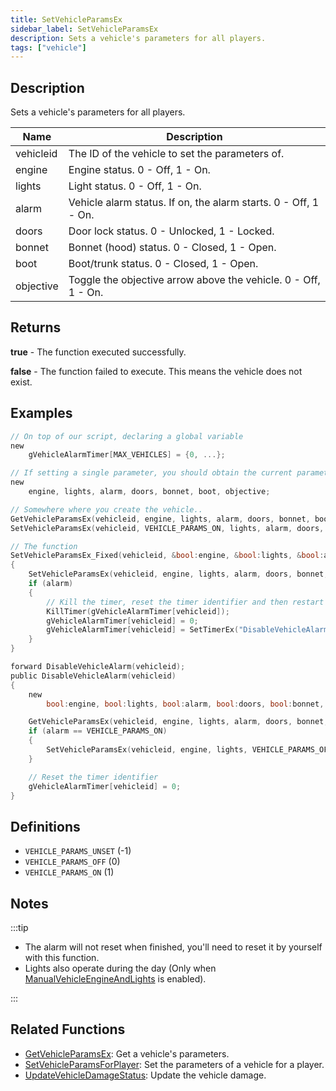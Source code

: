 ```yaml
---
title: SetVehicleParamsEx
sidebar_label: SetVehicleParamsEx
description: Sets a vehicle's parameters for all players.
tags: ["vehicle"]
---
```


## Description

Sets a vehicle's parameters for all players.

| Name           | Description                                                     |
| -------------- | --------------------------------------------------------------- |
| vehicleid      | The ID of the vehicle to set the parameters of.                 |
| engine         | Engine status. 0 - Off, 1 - On.                                 |
| lights         | Light status. 0 - Off, 1 - On.                                  |
| alarm          | Vehicle alarm status. If on, the alarm starts. 0 - Off, 1 - On. |
| doors          | Door lock status. 0 - Unlocked, 1 - Locked.                     |
| bonnet         | Bonnet (hood) status. 0 - Closed, 1 - Open.                     |
| boot           | Boot/trunk status. 0 - Closed, 1 - Open.                        |
| objective      | Toggle the objective arrow above the vehicle. 0 - Off, 1 - On.  |

## Returns

**true** - The function executed successfully.

**false** - The function failed to execute. This means the vehicle does not exist.

## Examples

```c
// On top of our script, declaring a global variable
new
    gVehicleAlarmTimer[MAX_VEHICLES] = {0, ...};

// If setting a single parameter, you should obtain the current parameters so they aren't ALL changed
new
    engine, lights, alarm, doors, bonnet, boot, objective;

// Somewhere where you create the vehicle..
GetVehicleParamsEx(vehicleid, engine, lights, alarm, doors, bonnet, boot, objective);
SetVehicleParamsEx(vehicleid, VEHICLE_PARAMS_ON, lights, alarm, doors, bonnet, boot, objective); // ONLY the engine param was changed to VEHICLE_PARAMS_ON (1)

// The function
SetVehicleParamsEx_Fixed(vehicleid, &bool:engine, &bool:lights, &bool:alarm, &bool:doors, &bool:bonnet, &bool:boot, &bool:objective)
{
    SetVehicleParamsEx(vehicleid, engine, lights, alarm, doors, bonnet, boot, objective);
    if (alarm)
    {
        // Kill the timer, reset the timer identifier and then restart it if it was already running
        KillTimer(gVehicleAlarmTimer[vehicleid]);
        gVehicleAlarmTimer[vehicleid] = 0;
        gVehicleAlarmTimer[vehicleid] = SetTimerEx("DisableVehicleAlarm", 20000, false, "d", vehicleid);
    }
}

forward DisableVehicleAlarm(vehicleid);
public DisableVehicleAlarm(vehicleid)
{
    new
        bool:engine, bool:lights, bool:alarm, bool:doors, bool:bonnet, bool:boot, bool:objective;

    GetVehicleParamsEx(vehicleid, engine, lights, alarm, doors, bonnet, boot, objective);
    if (alarm == VEHICLE_PARAMS_ON)
    {
        SetVehicleParamsEx(vehicleid, engine, lights, VEHICLE_PARAMS_OFF, doors, bonnet, boot, objective);
    }

    // Reset the timer identifier
    gVehicleAlarmTimer[vehicleid] = 0;
}
```

## Definitions

- `VEHICLE_PARAMS_UNSET` (-1)
- `VEHICLE_PARAMS_OFF` (0)
- `VEHICLE_PARAMS_ON` (1)

## Notes

:::tip

- The alarm will not reset when finished, you'll need to reset it by yourself with this function.
- Lights also operate during the day (Only when [ManualVehicleEngineAndLights](ManualVehicleEngineAndLights) is enabled).

:::

## Related Functions

- [GetVehicleParamsEx](GetVehicleParamsEx): Get a vehicle's parameters.
- [SetVehicleParamsForPlayer](SetVehicleParamsForPlayer): Set the parameters of a vehicle for a player.
- [UpdateVehicleDamageStatus](UpdateVehicleDamageStatus): Update the vehicle damage.
